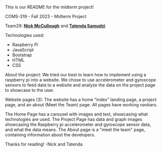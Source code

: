 This is our README for the midterm project!

COMS-319 - Fall 2023 - Midterm Project

Team29: <a href="https://github.com/mccnick">**Nick McCullough**</a> and <a href="https://github.com/TateSamuD">**Tatenda Samudzi**</a>

Technologies used: 
- Raspberry Pi
- JavaScript
- Bootstrap
- HTML
- CSS

About the project:
We tried our best to learn how to implement using a raspberry pi into a website. We chose to use accelerometer and gyroscope sensors to feed data to a website and analyze the data on the project page to showcase to the user.

Website pages (3):
The website has a home "index" landing page, a project page, and an about (Meet the Team) page. All pages have working navbars.

The Home Page has a carousel with images and text, showcasing what technologies are used.
The Project Page has data and graph images showcasing the Raspberry pi accelerometer and gyroscope sensor data, and what the data means.
The About page is a "meet the team" page, containing information about the developers.

Thanks for reading!
-Nick and Tatenda
